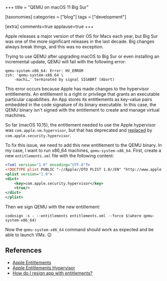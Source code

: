 +++
title = "QEMU on macOS 11 Big Sur"

[taxonomies]
categories = ["blog"]
tags = ["development"]

[extra]
comments=true
applause=true
+++

Apple releases a major version of their OS for Macs each year, but Big Sur was one of the more significant releases in the last decade. Big changes always break things, and this was no exception.

Trying to use QEMU after upgrading macOS to Big Sur or even installing an incremental update, QEMU will fail with the following error:
```
qemu-system-x86_64: Error: HV_ERROR
zsh: 'qemu-system-x86_64 \
    -machi…' terminated by signal SIGABRT (Abort)
```

This error occurs because Apple has made changes to the hypervisor entitlements. An entitlement is a right or privilege that grants an executable particular capabilities. An App stores its entitlements as key-value pairs embedded in the code signature of its binary executable. In this case, the QEMU binary isn't signed with the entitlement to create and manage virtual machines.

So far (macOS 10.15), the entitlement needed to use the Apple hypervisor was `com.apple.vm.hypervisor`, but that has deprecated and [replaced](https://developer.apple.com/documentation/bundleresources/entitlements/com_apple_security_hypervisor) by `com.apple.security.hypervisor`.

To fix this issue, we need to add this new entitlement to the QEMU binary. In my case, I want to run x86_64 machines, `qemu-system-x86_64`. First, create a new `entitlements.xml` file with the following content:
```xml
<?xml version="1.0" encoding="UTF-8"?>
<!DOCTYPE plist PUBLIC "-//Apple//DTD PLIST 1.0//EN" "http://www.apple.com/DTDs/PropertyList-1.0.dtd">
<plist version="1.0">
<dict>
    <key>com.apple.security.hypervisor</key>
    <true/>
</dict>
</plist>
```

Then we sign QEMU with the new entitlement:
```shell
codesign -s - --entitlements entitlements.xml --force $(where qemu-system-x86_64)
```

Now the `qemu-system-x86_64` command should work as expected and be able to launch VMs. 😉

## References
- [Apple Entitlements](https://developer.apple.com/documentation/bundleresources/entitlements)
- [Apple Entitlements Hypervisor](https://developer.apple.com/documentation/bundleresources/entitlements/com_apple_security_hypervisor)
- [How do I resign app with entitlements?](https://stackoverflow.com/questions/36888535/how-do-i-resign-app-with-entitlements)
